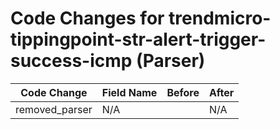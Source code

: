 # Code Changes for trendmicro-tippingpoint-str-alert-trigger-success-icmp (Parser)

| Code Change | Field Name | Before | After |
|-------------|------------|--------|-------|
| removed_parser | N/A |  | N/A |